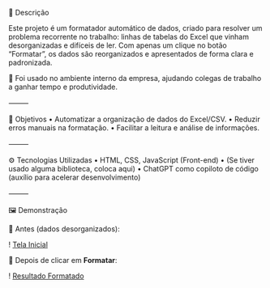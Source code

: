 📝 Descrição

Este projeto é um formatador automático de dados, criado para resolver um problema recorrente no trabalho: linhas de tabelas do Excel que vinham desorganizadas e difíceis de ler.
Com apenas um clique no botão “Formatar”, os dados são reorganizados e apresentados de forma clara e padronizada.

🚀 Foi usado no ambiente interno da empresa, ajudando colegas de trabalho a ganhar tempo e produtividade.

⸻

🎯 Objetivos
	•	Automatizar a organização de dados do Excel/CSV.
	•	Reduzir erros manuais na formatação.
	•	Facilitar a leitura e análise de informações.

⸻

⚙️ Tecnologias Utilizadas
	•	HTML, CSS, JavaScript (Front-end)
	•	(Se tiver usado alguma biblioteca, coloca aqui)
	•	ChatGPT como copiloto de código (auxílio para acelerar desenvolvimento)

⸻

🖼️ Demonstração

📌 Antes (dados desorganizados):

! [Tela Inicial](./img/Tela_inicial.png)

📌 Depois de clicar em **Formatar**:

! [Resultado Formatado](./img/resultado_formatado.png)
